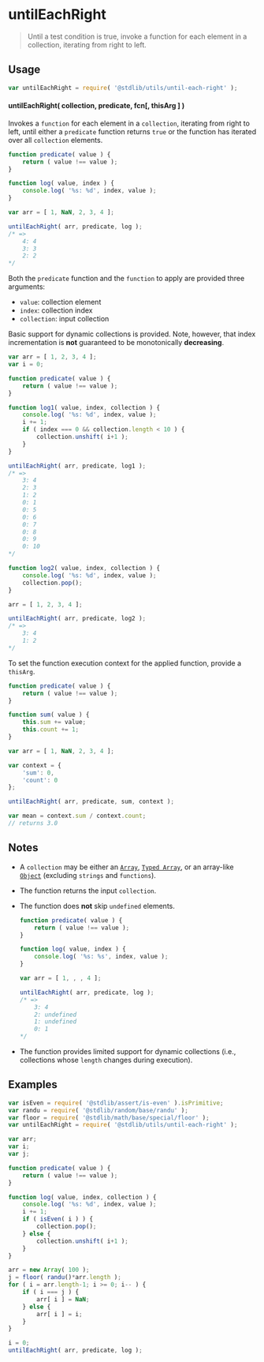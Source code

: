 <!--

@license Apache-2.0

Copyright (c) 2018 The Stdlib Authors.

Licensed under the Apache License, Version 2.0 (the "License");
you may not use this file except in compliance with the License.
You may obtain a copy of the License at

   http://www.apache.org/licenses/LICENSE-2.0

Unless required by applicable law or agreed to in writing, software
distributed under the License is distributed on an "AS IS" BASIS,
WITHOUT WARRANTIES OR CONDITIONS OF ANY KIND, either express or implied.
See the License for the specific language governing permissions and
limitations under the License.

-->

# untilEachRight

> Until a test condition is true, invoke a function for each element in a collection, iterating from right to left.

<!-- Section to include introductory text. Make sure to keep an empty line after the intro `section` element and another before the `/section` close. -->

<section class="intro">

</section>

<!-- /.intro -->

<!-- Package usage documentation. -->

<section class="usage">

## Usage

```javascript
var untilEachRight = require( '@stdlib/utils/until-each-right' );
```

#### untilEachRight( collection, predicate, fcn\[, thisArg ] )

Invokes a `function` for each element in a `collection`, iterating from right to left, until either a `predicate` function returns `true` or the function has iterated over all `collection` elements.

```javascript
function predicate( value ) {
    return ( value !== value );
}

function log( value, index ) {
    console.log( '%s: %d', index, value );
}

var arr = [ 1, NaN, 2, 3, 4 ];

untilEachRight( arr, predicate, log );
/* =>
    4: 4
    3: 3
    2: 2
*/
```

Both the `predicate` function and the `function` to apply are provided three arguments:

-   `value`: collection element
-   `index`: collection index
-   `collection`: input collection

Basic support for dynamic collections is provided. Note, however, that index incrementation is **not** guaranteed to be monotonically **decreasing**.

```javascript
var arr = [ 1, 2, 3, 4 ];
var i = 0;

function predicate( value ) {
    return ( value !== value );
}

function log1( value, index, collection ) {
    console.log( '%s: %d', index, value );
    i += 1;
    if ( index === 0 && collection.length < 10 ) {
        collection.unshift( i+1 );
    }
}

untilEachRight( arr, predicate, log1 );
/* =>
    3: 4
    2: 3
    1: 2
    0: 1
    0: 5
    0: 6
    0: 7
    0: 8
    0: 9
    0: 10
*/

function log2( value, index, collection ) {
    console.log( '%s: %d', index, value );
    collection.pop();
}

arr = [ 1, 2, 3, 4 ];

untilEachRight( arr, predicate, log2 );
/* =>
    3: 4
    1: 2
*/
```

To set the function execution context for the applied function, provide a `thisArg`.

```javascript
function predicate( value ) {
    return ( value !== value );
}

function sum( value ) {
    this.sum += value;
    this.count += 1;
}

var arr = [ 1, NaN, 2, 3, 4 ];

var context = {
    'sum': 0,
    'count': 0
};

untilEachRight( arr, predicate, sum, context );

var mean = context.sum / context.count;
// returns 3.0
```

</section>

<!-- /.usage -->

<!-- Package usage notes. Make sure to keep an empty line after the `section` element and another before the `/section` close. -->

<section class="notes">

## Notes

-   A `collection` may be either an [`Array`][mdn-array], [`Typed Array`][mdn-typed-array], or an array-like [`Object`][mdn-object] (excluding `strings` and `functions`).

-   The function returns the input `collection`.

-   The function does **not** skip `undefined` elements.

    <!-- eslint-disable no-sparse-arrays -->

    ```javascript
    function predicate( value ) {
        return ( value !== value );
    }

    function log( value, index ) {
        console.log( '%s: %s', index, value );
    }

    var arr = [ 1, , , 4 ];

    untilEachRight( arr, predicate, log );
    /* =>
        3: 4
        2: undefined
        1: undefined
        0: 1
    */
    ```

-   The function provides limited support for dynamic collections (i.e., collections whose `length` changes during execution).

</section>

<!-- /.notes -->

<!-- Package usage examples. -->

<section class="examples">

## Examples

<!-- eslint no-undef: "error" -->

```javascript
var isEven = require( '@stdlib/assert/is-even' ).isPrimitive;
var randu = require( '@stdlib/random/base/randu' );
var floor = require( '@stdlib/math/base/special/floor' );
var untilEachRight = require( '@stdlib/utils/until-each-right' );

var arr;
var i;
var j;

function predicate( value ) {
    return ( value !== value );
}

function log( value, index, collection ) {
    console.log( '%s: %d', index, value );
    i += 1;
    if ( isEven( i ) ) {
        collection.pop();
    } else {
        collection.unshift( i+1 );
    }
}

arr = new Array( 100 );
j = floor( randu()*arr.length );
for ( i = arr.length-1; i >= 0; i-- ) {
    if ( i === j ) {
        arr[ i ] = NaN;
    } else {
        arr[ i ] = i;
    }
}

i = 0;
untilEachRight( arr, predicate, log );
```

</section>

<!-- /.examples -->

<!-- Section to include cited references. If references are included, add a horizontal rule *before* the section. Make sure to keep an empty line after the `section` element and another before the `/section` close. -->

<section class="references">

</section>

<!-- /.references -->

<!-- Section for all links. Make sure to keep an empty line after the `section` element and another before the `/section` close. -->

<section class="links">

[mdn-array]: https://developer.mozilla.org/en-US/docs/Web/JavaScript/Reference/Global_Objects/Array

[mdn-typed-array]: https://developer.mozilla.org/en-US/docs/Web/JavaScript/Reference/Global_Objects/TypedArray

[mdn-object]: https://developer.mozilla.org/en-US/docs/Web/JavaScript/Reference/Global_Objects/Object

</section>

<!-- /.links -->
